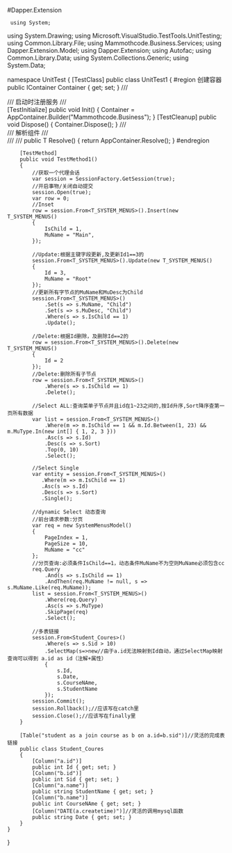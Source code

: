  #Dapper.Extension

     using System;
using System.Drawing;
using Microsoft.VisualStudio.TestTools.UnitTesting;
using Common.Library.File;
using Mammothcode.Business.Services;
using Dapper.Extension.Model;
using Dapper.Extension;
using Autofac;
using Common.Library.Data;
using System.Collections.Generic;
using System.Data;

namespace UnitTest
{
    [TestClass]
    public class UnitTest1
    {
        #region 创建容器
        public IContainer Container { get; set; }
        /// <summary>
        /// 启动时注册服务
        /// </summary>
        [TestInitialize]
        public void Init()
        {
            Container = AppContainer.Builder("Mammothcode.Business");
        }
        [TestCleanup]
        public void Dispose()
        {
            Container.Dispose();
        }
        /// <summary>
        /// 解析组件
        /// </summary>
        /// <typeparam name="T"></typeparam>
        /// <returns></returns>
        public T Resolve<T>()
        {
            return AppContainer.Resolve<T>();
        }
        #endregion


        [TestMethod]
        public void TestMethod1()
        {
            //获取一个代理会话
            var session = SessionFactory.GetSession(true);
            //开启事物/关闭自动提交
            session.Open(true);
            var row = 0;
            //Inset
            row = session.From<T_SYSTEM_MENUS>().Insert(new T_SYSTEM_MENUS()
            {
                IsChild = 1,
                MuName = "Main",
            });

            //Update:根据主键字段更新,及更新Id1==3的
            session.From<T_SYSTEM_MENUS>().Update(new T_SYSTEM_MENUS()
            {
                Id = 3,
                MuName = "Root"
            });
            //更新所有字节点的MuName和MuDesc为Child
            session.From<T_SYSTEM_MENUS>()
                .Set(s => s.MuName, "Child")
                .Set(s => s.MuDesc, "Child")
                .Where(s => s.IsChild == 1)
                .Update();

            //Delete:根据Id删除，及删除Id==2的
            row = session.From<T_SYSTEM_MENUS>().Delete(new T_SYSTEM_MENUS()
            {
                Id = 2
            });
            //Delete:删除所有子节点
            row = session.From<T_SYSTEM_MENUS>()
                .Where(s => s.IsChild == 1)
                .Delete();

            //Select ALL:查询菜单子节点并且id在1~23之间的,按Id升序,Sort降序查第一页所有数据
            var list = session.From<T_SYSTEM_MENUS>()
                .Where(m => m.IsChild == 1 && m.Id.Between(1, 23) && m.MuType.In(new int[] { 1, 2, 3 }))
                .Asc(s => s.Id)
                .Desc(s => s.Sort)
                .Top(0, 10)
                .Select();

            //Select Single
            var entity = session.From<T_SYSTEM_MENUS>()
               .Where(m => m.IsChild == 1)
               .Asc(s => s.Id)
               .Desc(s => s.Sort)
               .Single();
            
            //dynamic Select 动态查询
            //前台请求参数:分页
            var req = new SystemMenusModel()
            {
                PageIndex = 1,
                PageSize = 10,
                MuName = "cc"
            };
            //分页查询:必须条件IsChild==1，动态条件MuName不为空则MuName必须包含cc
            req.Query
                .And(s => s.IsChild == 1)
                .AndThen(req.MuName != null, s => s.MuName.Like(req.MuName));
            list = session.From<T_SYSTEM_MENUS>()
                .Where(req.Query)
                .Asc(s => s.MuType)
                .SkipPage(req)
                .Select();

            //多表链接
            session.From<Student_Coures>()
                .Where(s => s.Sid > 10)
                .SelectMap(s=>new//由于a.id无法映射到Id自动，通过SelectMap映射查询可以得到 a.id as id（注解+属性）
                {
                    s.Id,
                    s.Date,
                    s.CourseNAme,
                    s.StudentName
                });
            session.Commit();
            session.Rollback();//应该写在catch里
            session.Close();//应该写在finally里
        }

        [Table("student as a join course as b on a.id=b.sid")]//灵活的完成表链接
        public class Student_Coures
        {
            [Column("a.id")]
            public int Id { get; set; }
            [Column("b.id")]
            public int Sid { get; set; }
            [Column("a.name")]
            public string StudentName { get; set; }
            [Column("b.name")]
            public int CourseNAme { get; set; }
            [Column("DATE(a.createtime)")]//灵活的调用mysql函数
            public string Date { get; set; }
        }
    }
   
   
}
